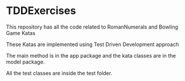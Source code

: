 # TDDExercises

This repository has all the code related to RomanNumerals and Bowling Game Katas

These Katas are implemented using Test Driven Development approach

The main method is in the app package and the kata classes are in the model package. 

All the test classes are inside the test folder. 
